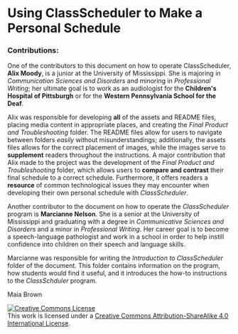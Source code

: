 # Using ClassScheduler to Make a Personal Schedule

### **Contributions:** 

One of the contributors to this document on how to operate ClassScheduler, **Alix Moody**, is a junior at the University of Mississippi. She is majoring in _Communication Sciences and Disorders_ and minoring in _Professional Writing_; her ultimate goal is to work as an audiologist for the **Children's Hospital of Pittsburgh** or for the **Western Pennsylvania School for the Deaf**. 

Alix was responsible for developing **all** of the assets and README files, placing media content in appropriate places, and creating the _Final Product and Troubleshooting_ folder. The README files allow for users to navigate between folders _easily_ without misunderstandings; additionally, the assets files allows for the correct placement of images, while the images serve to **supplement** readers throughout the instructions. A major contribution that Alix made to the project was the development of the _Final Product and Troubleshooting_ folder, which allows users to **compare and contrast** their final schedule to a correct schedule. Furthermore, it offers readers a **resource** of common technological issues they may encounter when developing their own personal schedule with _ClassScheduler_. 

Another contributor to the document on how to operate the _ClassScheduler_ program is **Marcianne Nelson**. She is a senior at the University of Mississippi and graduating with a degree in _Communicative Sciences and Disorders_ and a minor in _Professional Writing_. Her career goal is to become a speech-language pathologist and work in a school in order to help instill confidence into children on their speech and language skills. 

Marcianne was responsible for writing the _Introduction to ClassScheduler_ folder of the document. This folder contains information on the program, how students would find it useful, and it introduces the how-to instructions to the _ClassSchduler_ program. 

Maia Brown

<a rel="license" href="http://creativecommons.org/licenses/by-sa/4.0/"><img alt="Creative Commons License" style="border-width:0" src="https://i.creativecommons.org/l/by-sa/4.0/88x31.png" /></a><br />This work is licensed under a <a rel="license" href="http://creativecommons.org/licenses/by-sa/4.0/">Creative Commons Attribution-ShareAlike 4.0 International License</a>.
